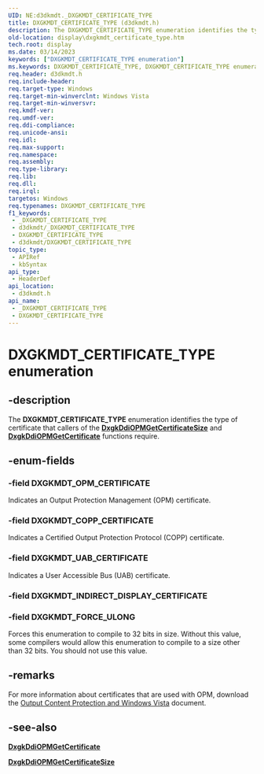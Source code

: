 ```yaml
---
UID: NE:d3dkmdt._DXGKMDT_CERTIFICATE_TYPE
title: DXGKMDT_CERTIFICATE_TYPE (d3dkmdt.h)
description: The DXGKMDT_CERTIFICATE_TYPE enumeration identifies the type of certificate that callers of the DxgkDdiOPMGetCertificateSize and DxgkDdiOPMGetCertificate functions require.
old-location: display\dxgkmdt_certificate_type.htm
tech.root: display
ms.date: 03/14/2023
keywords: ["DXGKMDT_CERTIFICATE_TYPE enumeration"]
ms.keywords: DXGKMDT_CERTIFICATE_TYPE, DXGKMDT_CERTIFICATE_TYPE enumeration [Display Devices], DXGKMDT_COPP_CERTIFICATE, DXGKMDT_FORCE_ULONG, DXGKMDT_OPM_CERTIFICATE, DXGKMDT_UAB_CERTIFICATE, DmEnums_837195ed-375e-43ef-a854-1d1f0aab0c84.xml, _DXGKMDT_CERTIFICATE_TYPE, d3dkmdt/DXGKMDT_CERTIFICATE_TYPE, d3dkmdt/DXGKMDT_COPP_CERTIFICATE, d3dkmdt/DXGKMDT_FORCE_ULONG, d3dkmdt/DXGKMDT_OPM_CERTIFICATE, d3dkmdt/DXGKMDT_UAB_CERTIFICATE, display.dxgkmdt_certificate_type
req.header: d3dkmdt.h
req.include-header: 
req.target-type: Windows
req.target-min-winverclnt: Windows Vista
req.target-min-winversvr: 
req.kmdf-ver: 
req.umdf-ver: 
req.ddi-compliance: 
req.unicode-ansi: 
req.idl: 
req.max-support: 
req.namespace: 
req.assembly: 
req.type-library: 
req.lib: 
req.dll: 
req.irql: 
targetos: Windows
req.typenames: DXGKMDT_CERTIFICATE_TYPE
f1_keywords:
 - _DXGKMDT_CERTIFICATE_TYPE
 - d3dkmdt/_DXGKMDT_CERTIFICATE_TYPE
 - DXGKMDT_CERTIFICATE_TYPE
 - d3dkmdt/DXGKMDT_CERTIFICATE_TYPE
topic_type:
 - APIRef
 - kbSyntax
api_type:
 - HeaderDef
api_location:
 - d3dkmdt.h
api_name:
 - _DXGKMDT_CERTIFICATE_TYPE
 - DXGKMDT_CERTIFICATE_TYPE
---
```


# DXGKMDT_CERTIFICATE_TYPE enumeration

## -description

The **DXGKMDT_CERTIFICATE_TYPE** enumeration identifies the type of certificate that callers of the [**DxgkDdiOPMGetCertificateSize**](../dispmprt/nc-dispmprt-dxgkddi_opm_get_certificate_size.md) and [**DxgkDdiOPMGetCertificate**](../dispmprt/nc-dispmprt-dxgkddi_opm_get_certificate.md) functions require.

## -enum-fields

### -field DXGKMDT_OPM_CERTIFICATE

Indicates an Output Protection Management (OPM) certificate.

### -field DXGKMDT_COPP_CERTIFICATE

Indicates a Certified Output Protection Protocol (COPP) certificate.

### -field DXGKMDT_UAB_CERTIFICATE

Indicates a User Accessible Bus (UAB) certificate.

### -field DXGKMDT_INDIRECT_DISPLAY_CERTIFICATE

### -field DXGKMDT_FORCE_ULONG

Forces this enumeration to compile to 32 bits in size. Without this value, some compilers would allow this enumeration to compile to a size other than 32 bits. You should not use this value.

## -remarks

For more information about certificates that are used with OPM, download the [Output Content Protection and Windows Vista](https://view.officeapps.live.com/op/view.aspx?src=https%3A%2F%2Fdownload.microsoft.com%2Fdownload%2F5%2FD%2F6%2F5D6EAF2B-7DDF-476B-93DC-7CF0072878E6%2Foutput_protect.doc%3Fwww.dailytech.com&wdOrigin=BROWSELINK) document.

## -see-also

[**DxgkDdiOPMGetCertificate**](../dispmprt/nc-dispmprt-dxgkddi_opm_get_certificate.md)

[**DxgkDdiOPMGetCertificateSize**](../dispmprt/nc-dispmprt-dxgkddi_opm_get_certificate_size.md)
